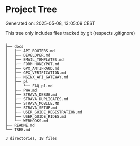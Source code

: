 # Project Tree
Generated on: 2025-05-08, 13:05:09 CEST

This tree only includes files tracked by git (respects .gitignore)

```
.
├── docs
│   ├── API_ROUTERS.md
│   ├── DEVELOPER.md
│   ├── EMAIL_TEMPLATES.md
│   ├── FORM_HONEYPOT.md
│   ├── GPX_ANTIFRAUD.md
│   ├── GPX_VERIFICATION.md
│   ├── NGINX_API_GATEWAY.md
│   ├── pl
│   │   └── FAQ_pl.md
│   ├── PWA.md
│   ├── STRAVA_DEBUG.md
│   ├── STRAVA_DUPLICATES.md
│   ├── STRAVA_MOBILE.MD
│   ├── STRAVA_SETUP.md
│   ├── USER_GUIDE_REGISTRATION.md
│   ├── USER_GUIDE_RIDES.md
│   └── WEBHOOKS.md
├── README.md
└── TREE.md

3 directories, 18 files
```
